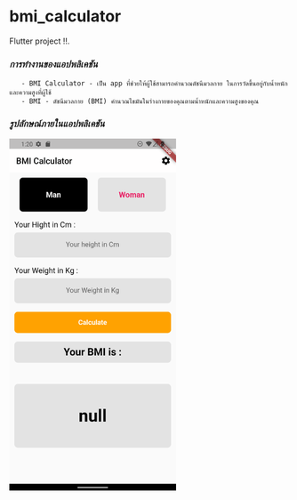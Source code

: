 # bmi_calculator

Flutter project !!.

### _การทำงานของแอปพลิเคชัน_ 

       - BMI Calculator - เป็น app ที่ช่วยให้ผู้ใช้สามารถคำนวณดัชนีมวลกาย ในการวัดขึ้นอยู่กับน้ำหนักและความสูงที่ผู้ใช้ 
       - BMI - ดัชนีมวลกาย (BMI) คำนวณไขมันในร่างกายของคุณตามน้ำหนักและความสูงของคุณ

### _รูปลักษณ์ภายในแอปพลิเคชัน_

<img src="assets/Screenshot_1661451640.png" width = "300">